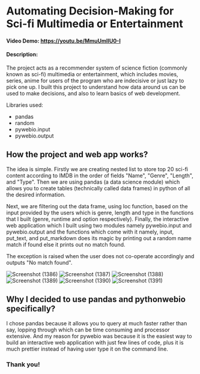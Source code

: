 # Automating Decision-Making for Sci-fi Multimedia or Entertainment
#### Video Demo:  <https://youtu.be/MmuUmIIU0-I>
#### Description:
The project acts as a recommender system of science fiction (commonly known as sci-fi) multimedia or entertainment, which includes movies, series, anime for users of the program who are indecisive or just lazy to pick one up. I built this project to understand how data around us can be used to make decisions, and also to learn basics of web development.

Libraries used:

- pandas
- random
- pywebio.input
- pywebio.output

## How the project and web app works?

The idea is simple. Firstly we are creating nested list to store top 20 sci-fi content according to IMDB in the order of fields "Name", "Genre", "Length", and "Type". Then we are using pandas (a data science module) which allows you to create tables (technically called data frames) in python of all the desired information.

Next, we are filtering out the data frame, using loc function, based on the input provided by the users which is genre, length and type in the functions that I built (genre, runtime and option respectively). Finally, the interactive web application which I built using two modules namely pywebio.input and pywebio.output and the functions which come with it namely, input, put_text, and put_markdown does its magic by printing out a random name match if found else it prints out no match found.

The exception is raised when the user does not co-operate accordingly and outputs "No match found".

![Screenshot (1386)](https://user-images.githubusercontent.com/89571912/194519021-aefab3ff-10c1-47ec-bdd5-792d9d012317.png)
![Screenshot (1387)](https://user-images.githubusercontent.com/89571912/194519050-653d7f2b-c69a-4c6f-b267-518aeaca5ef1.png)
![Screenshot (1388)](https://user-images.githubusercontent.com/89571912/194519081-d4d80b59-617e-4294-a544-3028a9c9729e.png)
![Screenshot (1389)](https://user-images.githubusercontent.com/89571912/194519104-9cea3789-cae9-4a30-9a61-bd2f5e39aa80.png)
![Screenshot (1390)](https://user-images.githubusercontent.com/89571912/194519132-ee2c6ddc-630e-473e-ba83-af9fab85a630.png)
![Screenshot (1391)](https://user-images.githubusercontent.com/89571912/194519153-59c3a448-11f7-4122-be98-ca42ca67a7d1.png)

## Why I decided to use pandas and pythonwebio specifically?
I chose pandas because it allows you to query at much faster rather than say, lopping through which can be time consuming and processor extensive. And my reason for pywebio was because it is the easiest way to build an interactive web application with just few lines of code, plus it is much prettier instead of having user type it on the command line.

### Thank you!
